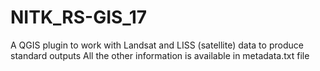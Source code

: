 # NITK_RS-GIS_17
A QGIS plugin to work with Landsat and LISS (satellite) data to produce standard outputs
All the other information is available in metadata.txt file
